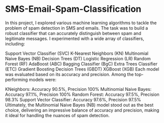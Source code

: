 # SMS-Email-Spam-Classification
In this project, I explored various machine learning algorithms to tackle the problem of spam detection in SMS and emails. The task was to build a robust classifier that can accurately distinguish between spam and legitimate messages. I experimented with a wide array of classifiers, including:

Support Vector Classifier (SVC)
K-Nearest Neighbors (KN)
Multinomial Naive Bayes (NB)
Decision Trees (DT)
Logistic Regression (LR)
Random Forest (RF)
AdaBoost (ABC)
Bagging Classifier (BgC)
Extra Trees Classifier (ETC)
Gradient Boosting Decision Trees (GBDT)
XGBoost (XGB)
Each model was evaluated based on its accuracy and precision. Among the top-performing models were:

KNeighbors: Accuracy 90.5%, Precision 100%
Multinomial Naive Bayes: Accuracy 97.1%, Precision 100%
Random Forest: Accuracy 97.5%, Precision 98.3%
Support Vector Classifier: Accuracy 97.6%, Precision 97.5%
Ultimately, the Multinomial Naive Bayes (NB) model stood out as the best choice, delivering an impressive balance of accuracy and precision, making it ideal for handling the nuances of spam detection.
